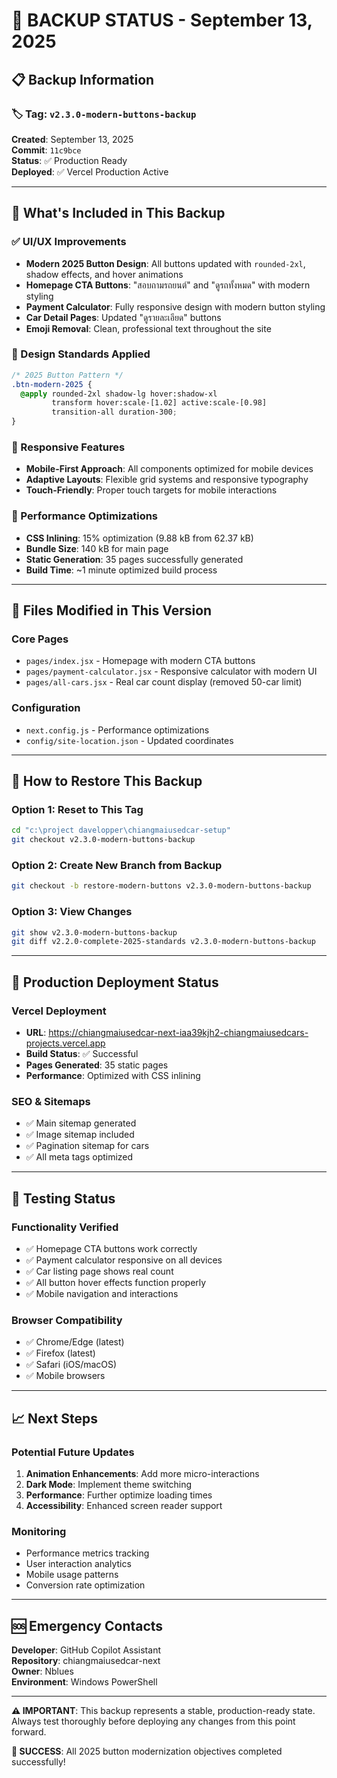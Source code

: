 # 🔄 BACKUP STATUS - September 13, 2025

## 📋 Backup Information

### 🏷️ Tag: `v2.3.0-modern-buttons-backup`
**Created**: September 13, 2025  
**Commit**: `11c9bce`  
**Status**: ✅ Production Ready  
**Deployed**: ✅ Vercel Production Active  

---

## 🎯 What's Included in This Backup

### ✅ UI/UX Improvements
- **Modern 2025 Button Design**: All buttons updated with `rounded-2xl`, shadow effects, and hover animations
- **Homepage CTA Buttons**: "สอบถามรถยนต์" and "ดูรถทั้งหมด" with modern styling
- **Payment Calculator**: Fully responsive design with modern button styling
- **Car Detail Pages**: Updated "ดูรายละเอียด" buttons
- **Emoji Removal**: Clean, professional text throughout the site

### 🎨 Design Standards Applied
```css
/* 2025 Button Pattern */
.btn-modern-2025 {
  @apply rounded-2xl shadow-lg hover:shadow-xl 
         transform hover:scale-[1.02] active:scale-[0.98] 
         transition-all duration-300;
}
```

### 📱 Responsive Features
- **Mobile-First Approach**: All components optimized for mobile devices
- **Adaptive Layouts**: Flexible grid systems and responsive typography
- **Touch-Friendly**: Proper touch targets for mobile interactions

### 🚀 Performance Optimizations
- **CSS Inlining**: 15% optimization (9.88 kB from 62.37 kB)
- **Bundle Size**: 140 kB for main page
- **Static Generation**: 35 pages successfully generated
- **Build Time**: ~1 minute optimized build process

---

## 📁 Files Modified in This Version

### Core Pages
- `pages/index.jsx` - Homepage with modern CTA buttons
- `pages/payment-calculator.jsx` - Responsive calculator with modern UI
- `pages/all-cars.jsx` - Real car count display (removed 50-car limit)

### Configuration
- `next.config.js` - Performance optimizations
- `config/site-location.json` - Updated coordinates

---

## 🔄 How to Restore This Backup

### Option 1: Reset to This Tag
```bash
cd "c:\project davelopper\chiangmaiusedcar-setup"
git checkout v2.3.0-modern-buttons-backup
```

### Option 2: Create New Branch from Backup
```bash
git checkout -b restore-modern-buttons v2.3.0-modern-buttons-backup
```

### Option 3: View Changes
```bash
git show v2.3.0-modern-buttons-backup
git diff v2.2.0-complete-2025-standards v2.3.0-modern-buttons-backup
```

---

## 🌟 Production Deployment Status

### Vercel Deployment
- **URL**: https://chiangmaiusedcar-next-iaa39kjh2-chiangmaiusedcars-projects.vercel.app
- **Build Status**: ✅ Successful
- **Pages Generated**: 35 static pages
- **Performance**: Optimized with CSS inlining

### SEO & Sitemaps
- ✅ Main sitemap generated
- ✅ Image sitemap included
- ✅ Pagination sitemap for cars
- ✅ All meta tags optimized

---

## 🧪 Testing Status

### Functionality Verified
- ✅ Homepage CTA buttons work correctly
- ✅ Payment calculator responsive on all devices
- ✅ Car listing page shows real count
- ✅ All button hover effects function properly
- ✅ Mobile navigation and interactions

### Browser Compatibility
- ✅ Chrome/Edge (latest)
- ✅ Firefox (latest)
- ✅ Safari (iOS/macOS)
- ✅ Mobile browsers

---

## 📈 Next Steps

### Potential Future Updates
1. **Animation Enhancements**: Add more micro-interactions
2. **Dark Mode**: Implement theme switching
3. **Performance**: Further optimize loading times
4. **Accessibility**: Enhanced screen reader support

### Monitoring
- Performance metrics tracking
- User interaction analytics
- Mobile usage patterns
- Conversion rate optimization

---

## 🆘 Emergency Contacts

**Developer**: GitHub Copilot Assistant  
**Repository**: chiangmaiusedcar-next  
**Owner**: Nblues  
**Environment**: Windows PowerShell  

---

**⚠️ IMPORTANT**: This backup represents a stable, production-ready state. Always test thoroughly before deploying any changes from this point forward.

**🎉 SUCCESS**: All 2025 button modernization objectives completed successfully!